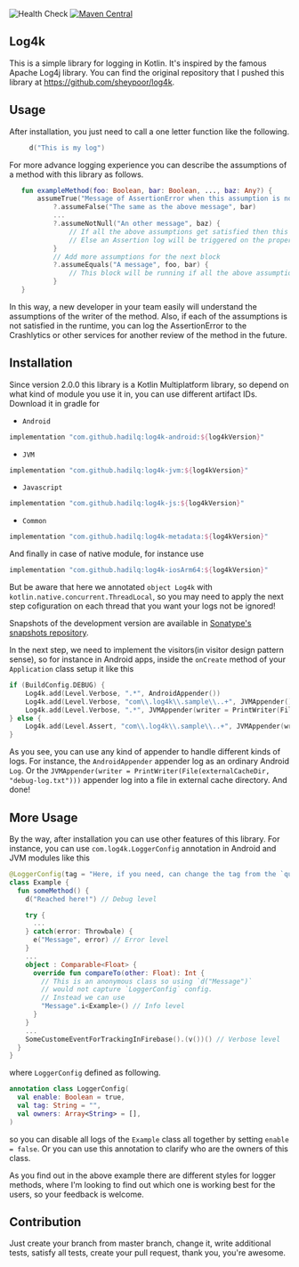  ![Health Check](https://github.com/hadilq/log4k/workflows/Health%20Check/badge.svg?branch=master)
[![Maven Central](https://maven-badges.herokuapp.com/maven-central/com.github.hadilq/log4k/badge.svg)](https://maven-badges.herokuapp.com/maven-central/com.github.hadilq/log4k)

Log4k
---
This is a simple library for logging in Kotlin. It's inspired by the famous Apache Log4j library. You can find the original repository that I pushed this library at https://github.com/sheypoor/log4k.

Usage
---
After installation, you just need to call a one letter function like the following.
```kotlin
     d("This is my log")
```
For more advance logging experience you can describe the assumptions of a method with this library as follows.
```kotlin
   fun exampleMethod(foo: Boolean, bar: Boolean, ..., baz: Any?) {
       assumeTrue("Message of AssertionError when this assumption is not satisfied", foo)
           ?.assumeFalse("The same as the above message", bar)
           ...
           ?.assumeNotNull("An other message", baz) {
               // If all the above assumptions get satisfied then this block will be running.
               // Else an Assertion log will be triggered on the proper Appenders.
           }
           // Add more assumptions for the next block
           ?.assumeEquals("A message", foo, bar) {
               // This block will be running if all the above assumptions are true.
           }
   }
```
In this way, a new developer in your team easily will understand the assumptions of the writer of the method. Also, if
each of the assumptions is not satisfied in the runtime, you can log the AssertionError to the Crashlytics or other
services for another review of the method in the future.

Installation
---
Since version 2.0.0 this library is a Kotlin Multiplatform library, so depend on what kind of module you use it in, you can use different artifact IDs. Download it in gradle for 

 * `Android` 
```groovy
implementation "com.github.hadilq:log4k-android:${log4kVersion}"
```
 * `JVM`
```groovy
implementation "com.github.hadilq:log4k-jvm:${log4kVersion}"
```
 * `Javascript`
```groovy
implementation "com.github.hadilq:log4k-js:${log4kVersion}"
```
 * `Common`
```groovy
implementation "com.github.hadilq:log4k-metadata:${log4kVersion}"
```
And finally in case of native module, for instance use
```groovy
implementation "com.github.hadilq:log4k-iosArm64:${log4kVersion}"
```

But be aware that here we annotated `object Log4k` with `kotlin.native.concurrent.ThreadLocal`, so you may need to apply the next step cofiguration on each thread that you want your logs not be ignored!

Snapshots of the development version are available in [Sonatype's snapshots repository](https://oss.sonatype.org/content/repositories/snapshots).

In the next step, we need to implement the visitors(in visitor design pattern sense), so for instance in Android apps, inside the `onCreate` method of your `Application` class setup it like this
```kotlin
if (BuildConfig.DEBUG) {
    Log4k.add(Level.Verbose, ".*", AndroidAppender())
    Log4k.add(Level.Verbose, "com\\.log4k\\.sample\\..+", JVMAppender())
    Log4k.add(Level.Verbose, ".*", JVMAppender(writer = PrintWriter(File(externalCacheDir, "debug-log.txt"))))
} else {
    Log4k.add(Level.Assert, "com\\.log4k\\.sample\\..+", JVMAppender(writer = PrintWriter(File(filesDir, "log.txt"))))
}
```
As you see, you can use any kind of appender to handle different kinds of logs. For instance, the `AndroidAppender`
appender log as an ordinary Android `Log`. Or the `JVMAppender(writer = PrintWriter(File(externalCacheDir, "debug-log.txt")))`
appender log into a file in external cache directory. And done!

More Usage
---

By the way, after installation you can use other features of this library. For instance, you can use `com.log4k.LoggerConfig` annotation in Android and JVM modules like this
```kotlin
@LoggerConfig(tag = "Here, if you need, can change the tag from the `qualifiedName` of `Example` class to any other `String`")
class Example {
  fun someMethod() {
    d("Reached here!") // Debug level

    try {
      ...
    } catch(error: Throwbale) {
      e("Message", error) // Error level
    }
    ...
    object : Comparable<Float> {
      override fun compareTo(other: Float): Int {
        // This is an anonymous class so using `d("Message")`
        // would not capture `LoggerConfig` config. 
        // Instead we can use
        "Message".i<Example>() // Info level
      }
    }
    ...
    SomeCustomeEventForTrackingInFirebase().(v())() // Verbose level
  }
}
```
where `LoggerConfig` defined as following.
```kotlin
annotation class LoggerConfig(
  val enable: Boolean = true,
  val tag: String = "",
  val owners: Array<String> = [],
)
```
so you can disable all logs of the `Example` class all together by setting `enable = false`. Or you can use this 
annotation to clarify who are the owners of this class.

As you find out in the above example there are different styles for logger methods, where I'm looking to find out which
one is working best for the users, so your feedback is welcome.


Contribution
---
Just create your branch from master branch, change it, write additional tests, satisfy all tests, create your pull
request, thank you, you're awesome.
